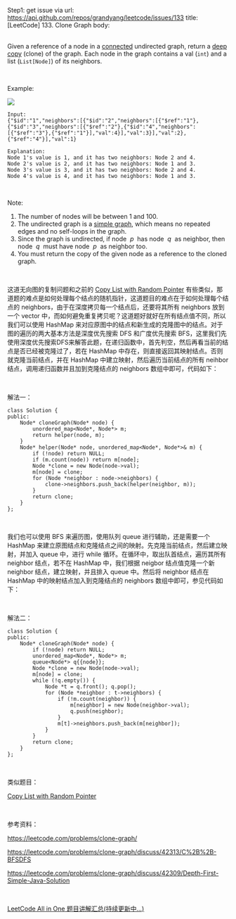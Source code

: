 Step1: get issue via url: https://api.github.com/repos/grandyang/leetcode/issues/133 
 title:[LeetCode] 133. Clone Graph 
 body:  
  

Given a reference of a node in a [connected](https://en.wikipedia.org/wiki/Connectivity_\(graph_theory\)#Connected_graph) undirected graph, return a [deep copy](https://en.wikipedia.org/wiki/Object_copying#Deep_copy) (clone) of the graph. Each node in the graph contains a val (`int`) and a list (`List[Node]`) of its neighbors.

 

Example:

![](https://assets.leetcode.com/uploads/2019/02/19/113_sample.png)
    
    
    Input:
    {"$id":"1","neighbors":[{"$id":"2","neighbors":[{"$ref":"1"},{"$id":"3","neighbors":[{"$ref":"2"},{"$id":"4","neighbors":[{"$ref":"3"},{"$ref":"1"}],"val":4}],"val":3}],"val":2},{"$ref":"4"}],"val":1}
    
    Explanation:
    Node 1's value is 1, and it has two neighbors: Node 2 and 4.
    Node 2's value is 2, and it has two neighbors: Node 1 and 3.
    Node 3's value is 3, and it has two neighbors: Node 2 and 4.
    Node 4's value is 4, and it has two neighbors: Node 1 and 3.
    

 

Note:

  1. The number of nodes will be between 1 and 100.
  2. The undirected graph is a [simple graph](https://en.wikipedia.org/wiki/Graph_\(discrete_mathematics\)#Simple_graph), which means no repeated edges and no self-loops in the graph.
  3. Since the graph is undirected, if node  _p_  has node  _q_  as neighbor, then node  _q_  must have node  _p_  as neighbor too.
  4. You must return the copy of the given node as a reference to the cloned graph.



 

这道无向图的复制问题和之前的 [Copy List with Random Pointer](https://www.cnblogs.com/grandyang/p/4261431.html) 有些类似，那道题的难点是如何处理每个结点的随机指针，这道题目的难点在于如何处理每个结点的 neighbors，由于在深度拷贝每一个结点后，还要将其所有 neighbors 放到一个 vector 中，而如何避免重复拷贝呢？这道题好就好在所有结点值不同，所以我们可以使用 HashMap 来对应原图中的结点和新生成的克隆图中的结点。对于图的遍历的两大基本方法是深度优先搜索 DFS 和广度优先搜索 BFS，这里我们先使用深度优先搜索DFS来解答此题，在递归函数中，首先判空，然后再看当前的结点是否已经被克隆过了，若在 HashMap 中存在，则直接返回其映射结点。否则就克隆当前结点，并在 HashMap 中建立映射，然后遍历当前结点的所有 neihbor 结点，调用递归函数并且加到克隆结点的 neighbors 数组中即可，代码如下：

 

解法一：
    
    
    class Solution {
    public:
        Node* cloneGraph(Node* node) {
            unordered_map<Node*, Node*> m;
            return helper(node, m);
        }
        Node* helper(Node* node, unordered_map<Node*, Node*>& m) {
            if (!node) return NULL;
            if (m.count(node)) return m[node];
            Node *clone = new Node(node->val);
            m[node] = clone;
            for (Node *neighbor : node->neighbors) {
                clone->neighbors.push_back(helper(neighbor, m));
            }
            return clone;
        }
    };

 

我们也可以使用 BFS 来遍历图，使用队列 queue 进行辅助，还是需要一个 HashMap 来建立原图结点和克隆结点之间的映射。先克隆当前结点，然后建立映射，并加入 queue 中，进行 while 循环。在循环中，取出队首结点，遍历其所有 neighbor 结点，若不在 HashMap 中，我们根据 neigbor 结点值克隆一个新 neighbor 结点，建立映射，并且排入 queue 中。然后将 neighbor 结点在 HashMap 中的映射结点加入到克隆结点的 neighbors 数组中即可，参见代码如下：

 

解法二：
    
    
    class Solution {
    public:
        Node* cloneGraph(Node* node) {
            if (!node) return NULL;
            unordered_map<Node*, Node*> m;
            queue<Node*> q{{node}};
            Node *clone = new Node(node->val);
            m[node] = clone;
            while (!q.empty()) {
                Node *t = q.front(); q.pop();
                for (Node *neighbor : t->neighbors) {
                    if (!m.count(neighbor)) {
                        m[neighbor] = new Node(neighbor->val);
                        q.push(neighbor);
                    }
                    m[t]->neighbors.push_back(m[neighbor]);
                }
            }
            return clone;
        }
    };

 

类似题目：

[Copy List with Random Pointer](http://www.cnblogs.com/grandyang/p/4261431.html)

 

参考资料：

<https://leetcode.com/problems/clone-graph/>

<https://leetcode.com/problems/clone-graph/discuss/42313/C%2B%2B-BFSDFS>

<https://leetcode.com/problems/clone-graph/discuss/42309/Depth-First-Simple-Java-Solution>

 

[LeetCode All in One 题目讲解汇总(持续更新中...)](http://www.cnblogs.com/grandyang/p/4606334.html)
